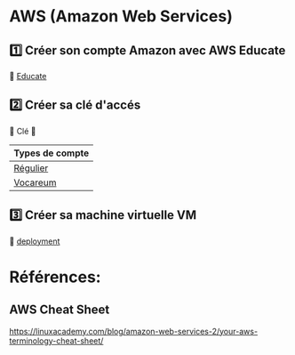 # AWS (Amazon Web Services)


## :one: Créer son compte Amazon avec AWS Educate

:pushpin: [Educate](educate)

## :two: Créer sa clé d'accés

:pushpin: Clé :key:

| Types de compte             |
|-----------------------------|
| [Régulier](educate/account/key.md)  |
| [Vocareum](educate/starter)  |

## :three: Créer sa machine virtuelle VM

:pushpin: [deployment](deployment)


# Références: 

## AWS Cheat Sheet

https://linuxacademy.com/blog/amazon-web-services-2/your-aws-terminology-cheat-sheet/


